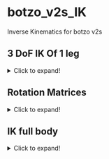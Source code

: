 # botzo_v2s_IK
Inverse Kinematics for botzo v2s

## 3 DoF IK Of 1 leg

<details>
  <summary>Click to expand!</summary>
<div align="center">
  <img src="https://github.com/botzo-team/our_images_and_videos/blob/main/IK_back_of_leg.png" alt="back_of_leg" width="500"/>
</div>

<div align="center">
  <img src="https://github.com/botzo-team/our_images_and_videos/blob/main/IK_side_of_leg.png" alt="side_of_leg" width="500"/>
</div>

### Solver

Note:

```
coxa = A = 3.1 cm
femur = E = 9.5 cm
real_femur = E' = 9.1 cm
tibia = F = 9.8 cm
θ(coxa) = ψ
θ(knee) = Φ
θ(shoulder) = θ
dist_focuspoint_servo_femurtibia = 2.8 cm
X, Y, Z = given target point
```

<div align="center">
  <img src="https://github.com/botzo-team/our_images_and_videos/blob/main/IK_trigonometrics_drawing.png" alt="trigonometrics_drawing" width="500"/>
</div>

1. Distance Calculation

```math
D = \sqrt{Z^2 + Y^2 - \text{A}^2}
```

2. G Calculation

```math
G = \sqrt{D^2 + X^2}
```

3. Knee Angle

```math
\text{Φ} = \arccos\left(\frac{G^2 - \text{E}^2 - \text{F}^2}{-2 \cdot \text{E} \cdot \text{F}}\right)
```

4. Shoulder Angle

```math
\theta_{\text{shoulder}} = \arctan2(X, D) + \arcsin\left(\frac{\text{F} \cdot \sin(\text{Φ})}{G}\right)
```

5. Coxa Angle

```math
\text{ψ} = \arctan2(Y, Z) + \arctan2(D, \text{A})
```

### Translator

Here we will translate the founded angles with the translator in the actual angles we will pass to the robot servos

<div align="center">
  <img src="https://github.com/botzo-team/our_images_and_videos/blob/main/IK_desire_angles.png" alt="actual_desire_angles" width="500"/>
</div>

1. Adjustment

```math
\text{adjustment} = \arccos\left(\frac{\text{real\_femur}^2 + \text{femur}^2 - \text{dist\_focuspoint\_servo\_femurtibia}^2}{2 \cdot \text{real\_femur} \cdot \text{femur}}\right)
```

2. Femur Angle

```math
\theta_{\text{femur}} = \frac{\pi}{2} - (\theta_{\text{shoulder}} + \text{adjustment})
```

3. Tibia Angle

```math
\theta_{\text{tibia}} = \pi - \theta_{\text{knee}} + \text{adjustment} + \theta_{\text{femur}}
```

### Result

https://github.com/botzo-team/our_images_and_videos/blob/main/IK_3dof_first_result.mp4

![result1](https://github.com/botzo-team/our_images_and_videos/blob/main/IK_3dof_first_result-ezgif.com-video-to-gif-converter.gif)

In `coordinates_to_servos.ipynb` I have combined the use of our IK with the reansformation from degrees to PWM explained in [calibrate servos repo](https://github.com/botzo-team/calibrate_servos)

### Resources

[Spot-Micro](https://spotmicroai.readthedocs.io/en/latest/simulation/)
  - [Spot-Micro GitHub](https://gitlab.com/public-open-source/spotmicroai/simulation/-/tree/master/Basic%20simulation%20by%20user%20Florian%20Wilk/Kinematics?ref_type=heads)
  - [Spot-Micro IK solver video](https://www.youtube.com/watch?v=4rc8N1xuWvc)

[OpenQuadruped/spot_mini_mini](https://github.com/OpenQuadruped/spot_mini_mini)
</details>

## Rotation Matrices

<details>
  <summary>Click to expand!</summary>
  comming soon
</details>

## IK full body

<details>
  <summary>Click to expand!</summary>
  comming soon
</details>
